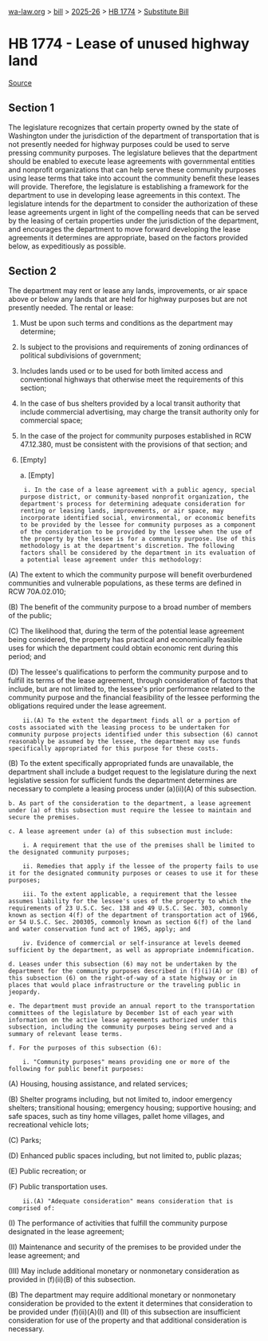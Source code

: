 [wa-law.org](/) > [bill](/bill/) > [2025-26](/bill/2025-26/) > [HB 1774](/bill/2025-26/hb/1774/) > [Substitute Bill](/bill/2025-26/hb/1774/S/)

# HB 1774 - Lease of unused highway land

[Source](http://lawfilesext.leg.wa.gov/biennium/2025-26/Pdf/Bills/House%20Bills/1774-S.pdf)

## Section 1
The legislature recognizes that certain property owned by the state of Washington under the jurisdiction of the department of transportation that is not presently needed for highway purposes could be used to serve pressing community purposes. The legislature believes that the department should be enabled to execute lease agreements with governmental entities and nonprofit organizations that can help serve these community purposes using lease terms that take into account the community benefit these leases will provide. Therefore, the legislature is establishing a framework for the department to use in developing lease agreements in this context. The legislature intends for the department to consider the authorization of these lease agreements urgent in light of the compelling needs that can be served by the leasing of certain properties under the jurisdiction of the department, and encourages the department to move forward developing the lease agreements it determines are appropriate, based on the factors provided below, as expeditiously as possible.

## Section 2
The department may rent or lease any lands, improvements, or air space above or below any lands that are held for highway purposes but are not presently needed. The rental or lease:

1. Must be upon such terms and conditions as the department may determine;

2. Is subject to the provisions and requirements of zoning ordinances of political subdivisions of government;

3. Includes lands used or to be used for both limited access and conventional highways that otherwise meet the requirements of this section;

4. In the case of bus shelters provided by a local transit authority that include commercial advertising, may charge the transit authority only for commercial space;

5. In the case of the project for community purposes established in RCW 47.12.380, must be consistent with the provisions of that section; and

6. [Empty]

    a. [Empty]

        i. In the case of a lease agreement with a public agency, special purpose district, or community-based nonprofit organization, the department's process for determining adequate consideration for renting or leasing lands, improvements, or air space, may incorporate identified social, environmental, or economic benefits to be provided by the lessee for community purposes as a component of the consideration to be provided by the lessee when the use of the property by the lessee is for a community purpose. Use of this methodology is at the department's discretion. The following factors shall be considered by the department in its evaluation of a potential lease agreement under this methodology:

(A) The extent to which the community purpose will benefit overburdened communities and vulnerable populations, as these terms are defined in RCW 70A.02.010;

(B) The benefit of the community purpose to a broad number of members of the public;

(C) The likelihood that, during the term of the potential lease agreement being considered, the property has practical and economically feasible uses for which the department could obtain economic rent during this period; and

(D) The lessee's qualifications to perform the community purpose and to fulfill its terms of the lease agreement, through consideration of factors that include, but are not limited to, the lessee's prior performance related to the community purpose and the financial feasibility of the lessee performing the obligations required under the lease agreement.

        ii.(A) To the extent the department finds all or a portion of costs associated with the leasing process to be undertaken for community purpose projects identified under this subsection (6) cannot reasonably be assumed by the lessee, the department may use funds specifically appropriated for this purpose for these costs.

(B) To the extent specifically appropriated funds are unavailable, the department shall include a budget request to the legislature during the next legislative session for sufficient funds the department determines are necessary to complete a leasing process under (a)(ii)(A) of this subsection.

    b. As part of the consideration to the department, a lease agreement under (a) of this subsection must require the lessee to maintain and secure the premises.

    c. A lease agreement under (a) of this subsection must include:

        i. A requirement that the use of the premises shall be limited to the designated community purposes;

        ii. Remedies that apply if the lessee of the property fails to use it for the designated community purposes or ceases to use it for these purposes;

        iii. To the extent applicable, a requirement that the lessee assumes liability for the lessee's uses of the property to which the requirements of 23 U.S.C. Sec. 138 and 49 U.S.C. Sec. 303, commonly known as section 4(f) of the department of transportation act of 1966, or 54 U.S.C. Sec. 200305, commonly known as section 6(f) of the land and water conservation fund act of 1965, apply; and

        iv. Evidence of commercial or self-insurance at levels deemed sufficient by the department, as well as appropriate indemnification.

    d. Leases under this subsection (6) may not be undertaken by the department for the community purposes described in (f)(i)(A) or (B) of this subsection (6) on the right-of-way of a state highway or in places that would place infrastructure or the traveling public in jeopardy.

    e. The department must provide an annual report to the transportation committees of the legislature by December 1st of each year with information on the active lease agreements authorized under this subsection, including the community purposes being served and a summary of relevant lease terms.

    f. For the purposes of this subsection (6):

        i. "Community purposes" means providing one or more of the following for public benefit purposes:

(A) Housing, housing assistance, and related services;

(B) Shelter programs including, but not limited to, indoor emergency shelters; transitional housing; emergency housing; supportive housing; and safe spaces, such as tiny home villages, pallet home villages, and recreational vehicle lots;

(C) Parks;

(D) Enhanced public spaces including, but not limited to, public plazas;

(E) Public recreation; or

(F) Public transportation uses.

        ii.(A) "Adequate consideration" means consideration that is comprised of:

(I) The performance of activities that fulfill the community purpose designated in the lease agreement;

(II) Maintenance and security of the premises to be provided under the lease agreement; and

(III) May include additional monetary or nonmonetary consideration as provided in (f)(ii)(B) of this subsection.

(B) The department may require additional monetary or nonmonetary consideration be provided to the extent it determines that consideration to be provided under (f)(ii)(A)(I) and (II) of this subsection are insufficient consideration for use of the property and that additional consideration is necessary.
